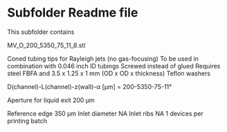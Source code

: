 # Subfolder Readme file
This subfolder contains

MV_O_200_5350_75_11_8.stl

Coned tubing tips for Rayleigh jets (no gas-focusing)
To be used in combination with 0.046 inch ID tubings
Screwed instead of glued
Requires steel FBFA and 3.5 x 1.25 x 1 mm (OD x OD x thickness) Teflon washers

D(channel)-L(channel)-z(wall)-α [µm]
= 200-5350-75-11°

Aperture for liquid exit
200 µm

Reference edge 350 µm
Inlet diameter NA
Inlet ribs NA
1 devices per printing batch
